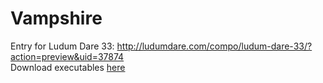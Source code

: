 # Vampshire
Entry for Ludum Dare 33: http://ludumdare.com/compo/ludum-dare-33/?action=preview&uid=37874  
Download executables [here](https://github.com/Aggrathon/LudumDare33/releases)

